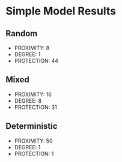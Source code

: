# Simple Model Results

## Random

* PROXIMITY: 8
* DEGREE: 1
* PROTECTION: 44

## Mixed

* PROXIMITY: 16
* DEGREE: 8
* PROTECTION: 31

## Deterministic

* PROXIMITY: 50
* DEGREE: 1
* PROTECTION: 1



